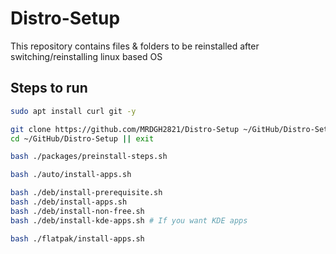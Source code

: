 # Distro-Setup

This repository contains files & folders to be reinstalled after switching/reinstalling linux based OS

## Steps to run

```bash
sudo apt install curl git -y

git clone https://github.com/MRDGH2821/Distro-Setup ~/GitHub/Distro-Setup
cd ~/GitHub/Distro-Setup || exit

bash ./packages/preinstall-steps.sh

bash ./auto/install-apps.sh

bash ./deb/install-prerequisite.sh
bash ./deb/install-apps.sh
bash ./deb/install-non-free.sh
bash ./deb/install-kde-apps.sh # If you want KDE apps

bash ./flatpak/install-apps.sh
```
